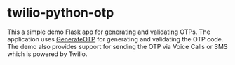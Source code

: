 # twilio-python-otp
This a simple demo Flask app for generating and validating OTPs. The application uses [GenerateOTP](https://www.generateotp.com/) for generating and validating the OTP code. The demo also provides support for sending the OTP via Voice Calls or SMS which
is powered by Twilio.

